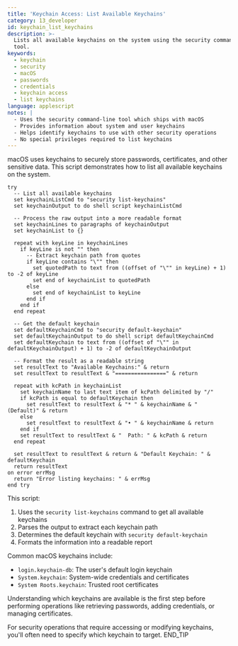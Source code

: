 ```yaml
---
title: 'Keychain Access: List Available Keychains'
category: 13_developer
id: keychain_list_keychains
description: >-
  Lists all available keychains on the system using the security command-line
  tool.
keywords:
  - keychain
  - security
  - macOS
  - passwords
  - credentials
  - keychain access
  - list keychains
language: applescript
notes: |
  - Uses the security command-line tool which ships with macOS
  - Provides information about system and user keychains
  - Helps identify keychains to use with other security operations
  - No special privileges required to list keychains
---
```


macOS uses keychains to securely store passwords, certificates, and other sensitive data. This script demonstrates how to list all available keychains on the system.

```applescript
try
  -- List all available keychains
  set keychainListCmd to "security list-keychains"
  set keychainOutput to do shell script keychainListCmd
  
  -- Process the raw output into a more readable format
  set keychainLines to paragraphs of keychainOutput
  set keychainList to {}
  
  repeat with keyLine in keychainLines
    if keyLine is not "" then
      -- Extract keychain path from quotes
      if keyLine contains "\"" then
        set quotedPath to text from ((offset of "\"" in keyLine) + 1) to -2 of keyLine
        set end of keychainList to quotedPath
      else
        set end of keychainList to keyLine
      end if
    end if
  end repeat
  
  -- Get the default keychain
  set defaultKeychainCmd to "security default-keychain"
  set defaultKeychainOutput to do shell script defaultKeychainCmd
  set defaultKeychain to text from ((offset of "\"" in defaultKeychainOutput) + 1) to -2 of defaultKeychainOutput
  
  -- Format the result as a readable string
  set resultText to "Available Keychains:" & return
  set resultText to resultText & "================" & return
  
  repeat with kcPath in keychainList
    set keychainName to last text item of kcPath delimited by "/"
    if kcPath is equal to defaultKeychain then
      set resultText to resultText & "* " & keychainName & " (Default)" & return
    else
      set resultText to resultText & "• " & keychainName & return
    end if
    set resultText to resultText & "  Path: " & kcPath & return
  end repeat
  
  set resultText to resultText & return & "Default Keychain: " & defaultKeychain
  return resultText
on error errMsg
  return "Error listing keychains: " & errMsg
end try
```

This script:
1. Uses the `security list-keychains` command to get all available keychains
2. Parses the output to extract each keychain path
3. Determines the default keychain with `security default-keychain`
4. Formats the information into a readable report

Common macOS keychains include:
- `login.keychain-db`: The user's default login keychain
- `System.keychain`: System-wide credentials and certificates
- `System Roots.keychain`: Trusted root certificates

Understanding which keychains are available is the first step before performing operations like retrieving passwords, adding credentials, or managing certificates.

For security operations that require accessing or modifying keychains, you'll often need to specify which keychain to target.
END_TIP
